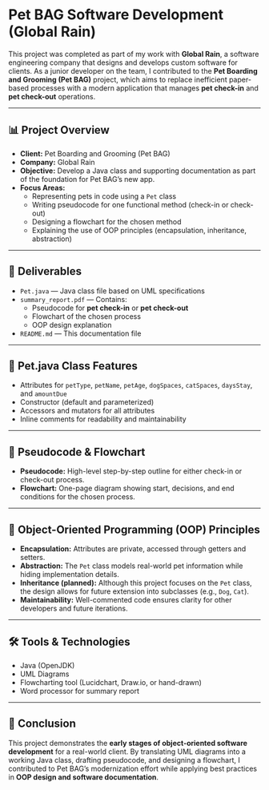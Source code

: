 # Pet BAG Software Development (Global Rain)

This project was completed as part of my work with **Global Rain**, a software engineering company that designs and develops custom software for clients. As a junior developer on the team, I contributed to the **Pet Boarding and Grooming (Pet BAG)** project, which aims to replace inefficient paper-based processes with a modern application that manages **pet check-in** and **pet check-out** operations.

---

## 📊 Project Overview
- **Client:** Pet Boarding and Grooming (Pet BAG)  
- **Company:** Global Rain  
- **Objective:** Develop a Java class and supporting documentation as part of the foundation for Pet BAG’s new app.  
- **Focus Areas:**
  - Representing pets in code using a `Pet` class  
  - Writing pseudocode for one functional method (check-in or check-out)  
  - Designing a flowchart for the chosen method  
  - Explaining the use of OOP principles (encapsulation, inheritance, abstraction)  

---

## 📂 Deliverables
- `Pet.java` — Java class file based on UML specifications  
- `summary_report.pdf` — Contains:
  - Pseudocode for **pet check-in** or **pet check-out**  
  - Flowchart of the chosen process  
  - OOP design explanation  
- `README.md` — This documentation file  

---

## 🔧 Pet.java Class Features
- Attributes for `petType`, `petName`, `petAge`, `dogSpaces`, `catSpaces`, `daysStay`, and `amountDue`  
- Constructor (default and parameterized)  
- Accessors and mutators for all attributes  
- Inline comments for readability and maintainability  

---

## 📑 Pseudocode & Flowchart
- **Pseudocode:** High-level step-by-step outline for either check-in or check-out process.  
- **Flowchart:** One-page diagram showing start, decisions, and end conditions for the chosen process.  

---

## 🧠 Object-Oriented Programming (OOP) Principles
- **Encapsulation:** Attributes are private, accessed through getters and setters.  
- **Abstraction:** The `Pet` class models real-world pet information while hiding implementation details.  
- **Inheritance (planned):** Although this project focuses on the `Pet` class, the design allows for future extension into subclasses (e.g., `Dog`, `Cat`).  
- **Maintainability:** Well-commented code ensures clarity for other developers and future iterations.  

---

## 🛠 Tools & Technologies
- Java (OpenJDK)  
- UML Diagrams  
- Flowcharting tool (Lucidchart, Draw.io, or hand-drawn)  
- Word processor for summary report  

---

## 🎯 Conclusion
This project demonstrates the **early stages of object-oriented software development** for a real-world client. By translating UML diagrams into a working Java class, drafting pseudocode, and designing a flowchart, I contributed to Pet BAG’s modernization effort while applying best practices in **OOP design and software documentation**.
